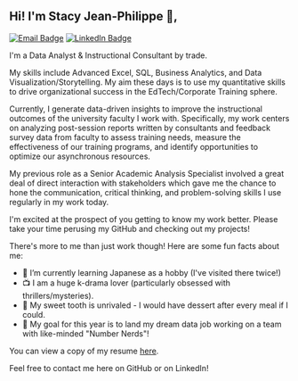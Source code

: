 ## Hi! I'm Stacy Jean-Philippe 👋,

[![Email Badge](https://img.shields.io/badge/Gmail-D14836?style=for-the-badge&logo=gmail&logoColor=white)](mailto:stacyjeanphilippe1212@gmail.com)  [![LinkedIn Badge](https://img.shields.io/badge/LinkedIn-0077B5?style=for-the-badge&logo=linkedin&logoColor=white)](https://www.linkedin.com/in/stacy-jean-philippe/)

I'm a Data Analyst & Instructional Consultant by trade.

My skills include Advanced Excel, SQL, Business Analytics, and Data Visualization/Storytelling. My aim these days is to use my quantitative skills to drive organizational success in the EdTech/Corporate Training sphere.  

Currently, I generate data-driven insights to improve the instructional outcomes of the university faculty I work with. Specifically, my work centers on analyzing post-session reports written by consultants and feedback survey data from faculty to assess training needs, measure the effectiveness of our training programs, and identify opportunities to optimize our asynchronous resources. 

My previous role as a Senior Academic Analysis Specialist involved a great deal of direct interaction with stakeholders which gave me the chance to hone the communication, critical thinking, and problem-solving skills I use regularly in my work today. 

I'm excited at the prospect of you getting to know my work better. Please take your time perusing my GitHub and checking out my projects!


There's more to me than just work though! Here are some fun facts about me: 

- 👘 I’m currently learning Japanese as a hobby (I've visited there twice!)
- 📺 I am a huge k-drama lover (particularly obsessed with thrillers/mysteries). 
- 🍪 My sweet tooth is unrivaled - I would have dessert after every meal if I could.
- 🎯 My goal for this year is to land my dream data job working on a team with like-minded "Number Nerds"!

You can view a copy of my resume [here](https://docs.google.com/document/d/1hGUgDqjkSuB34EJQwzaDUB31SjpC1u6acUfO2H77Ncg/edit?usp=sharing).

Feel free to contact me here on GitHub or on LinkedIn!


